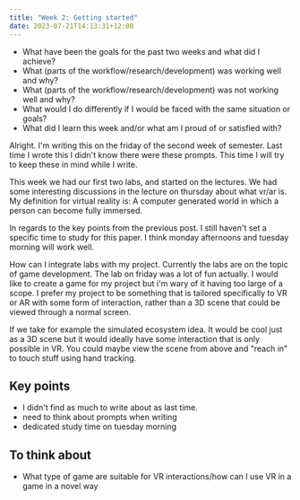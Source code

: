 ```yaml
---
title: "Week 2: Getting started"
date: 2023-07-21T14:13:31+12:00
---
```


- What have been the goals for the past two weeks and what did I achieve?
- What (parts of the workflow/research/development) was working well and why?
- What (parts of the workflow/research/development) was not working well and why?
- What would I do differently if I would be faced with the same situation or goals?
- What did I learn this week and/or what am I proud of or satisfied with?


Alright. I'm writing this on the friday of the second week of semester. Last time I wrote this I didn't know there were these prompts. This time I will try to keep these in mind while I write. 

This week we had our first two labs, and started on the lectures. We had some interesting discussions in the lecture on thursday about what vr/ar is. My definition for virtual reality is: A computer generated world in which a person can become fully immersed.

In regards to the key points from the previous post. I still haven't set a specific time to study for this paper. I think monday afternoons and tuesday morning will work well. 

How can I integrate labs with my project. Currently the labs are on the topic of game development. The lab on friday was a lot of fun actually. I would like to create a game for my project but i'm wary of it having too large of a scope. I prefer my project to be something that is tailored specifically to VR or AR with some form of interaction, rather than a 3D scene that could be viewed through a normal screen.

If we take for example the simulated ecosystem idea. It would be cool just as a 3D scene but it would ideally have some interaction that is only possible in VR. You could maybe view the scene from above and "reach in" to touch stuff using hand tracking.


## Key points
- I didn't find as much to write about as last time.
- need to think about prompts when writing
- dedicated study time on tuesday morning


## To think about
- What type of game are suitable for VR interactions/how can I use VR in a game in a novel way